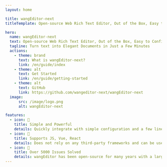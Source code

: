 ```yaml
---
layout: home

title: wangEditor-next
titleTemplate: Open-source Web Rich Text Editor, Out of the Box, Easy to Configure

hero:
  name: wangEditor-next
  text: Open-source Web Rich Text Editor, Out of the Box, Easy to Configure
  tagline: Turn text into Elegant Documents in Just a Few Minutes
  actions:
    - theme: brand
      text: What is wangEditor-next?
      link: /en/guide/index
    - theme: alt
      text: Get Started
      link: /en/guide/getting-started
    - theme: alt
      text: GitHub
      link: https://github.com/wangeditor-next/wangEditor-next
  image:
      src: /image/logo.png
      alt: wangEditor-next

features:
  - icon: 📝
    title: Simple and Powerful
    details: Quickly integrate with simple configuration and a few lines of code. It includes all common features without needing additional development. It can also be quickly integrated into Vue and React.
  - icon: 🌈
    title: Supports JS, Vue, React
    details: Does not rely on any third-party frameworks and can be used with jQuery, Vue, React, etc. wangEditor provides official Vue and React components.
  - icon: 🧪
    title: Over 5000 Issues Solved
    details: wangEditor has been open-source for many years with a large user base and feedback. We have resolved numerous user issues (see GitHub issues for details).
---
```

<style>
:root {
  --vp-home-hero-name-color: transparent;
  --vp-home-hero-name-background: -webkit-linear-gradient(120deg, #bd34fe 30%, #41d1ff);

  --vp-home-hero-image-background-image: linear-gradient(-45deg, #bd34fe 50%, #47caff 50%);
  --vp-home-hero-image-filter: blur(44px);
}

@media (min-width: 640px) {
  :root {
    --vp-home-hero-image-filter: blur(56px);
  }
}

@media (min-width: 960px) {
  :root {
    --vp-home-hero-image-filter: blur(68px);
  }
}
</style>

